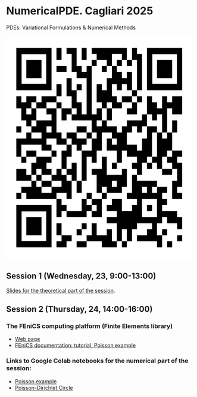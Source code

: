 # NumericalPDE. Cagliari 2025

PDEs: Variational Formulations &amp; Numerical Methods

<img src="./img/qr-code.png" alt="Paris" class="center" style="width:500px;height:600px;"/> 

## Session 1 (Wednesday, 23, 9:00-13:00)

[Slides for the theoretical part of the session](https://drive.google.com/file/d/1HuaNAasIxAS71ZeGu-ukoAVO7CbfwDBl/view?usp=drive_link).

## Session 2 (Thursday, 24, 14:00-16:00)

### The FEniCS computing platform (Finite Elements library)
- [Web page](https://fenicsproject.org/)
- [FEniCS documentation: tutorial, Poisson example](https://jsdokken.com/dolfinx-tutorial/chapter1/fundamentals.html/)

### Links to Google Colab notebooks for the numerical part of the session:

- [Poisson example](https://colab.research.google.com/drive/19WbvUdEtSFjU0LI4NIsqumFN2JUZ_z5b#scrollTo=KWx6rC6YtYR9)
- [Poisson-Dirichlet Circle](https://colab.research.google.com/drive/1_vCraZuUBEiu__WwQpyYr2l__vwQyG2C?usp=sharing)





